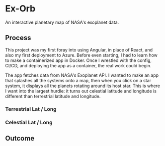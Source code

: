 # Ex-Orb
An interactive planetary map of NASA's exoplanet data.

## Process
This project was my first foray into using Angular, in place of React, and also my first deployment to Azure. Before even starting, I had to learn how to make a containerized app in Docker. Once I wrestled with the config, CI/CD, and deploying the app as a container, the real work could begin.

The app fetches data from NASA's Exoplanet API. I wanted to make an app that splashes all the systems onto a map, then when you click on a star system, it displays all the planets rotating around its host star. This is where I want into the largest hurdle: it turns out celestial latitude and longitude is different than terrestrial latitude and longitude. 

### Terrestrial Lat / Long

### Celestial Lat / Long

## Outcome

